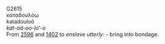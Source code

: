 <body>
  <p>G2615<br>  καταδουλόω  <br> katadouloō  <br><i>kat-ad-oo-lo‘-o </i><br>From <a href="g2596.htm">2596</a> and <a href="g1402.htm">1402</a>  to <i>enslave</i> <i>utterly:</i> - bring into bondage.<br></p>
 </body>